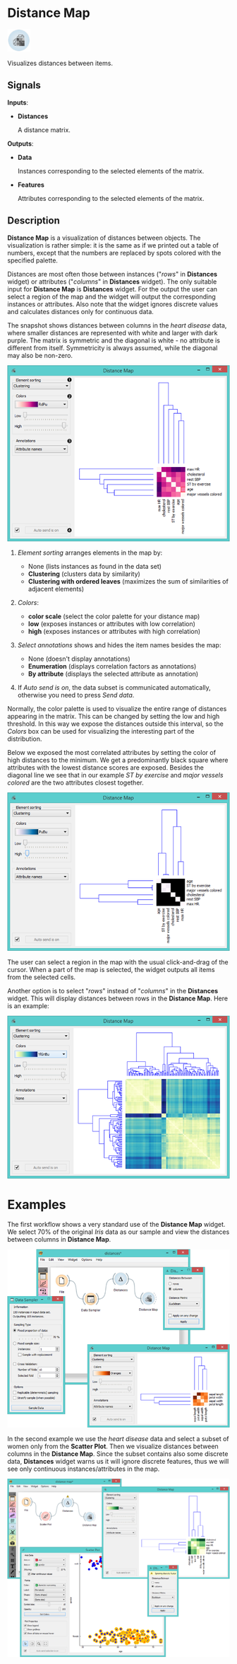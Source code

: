 Distance Map
============

![image](icons/distance-map.png)

Visualizes distances between items.

Signals
-------

**Inputs**:

- **Distances**

  A distance matrix.

**Outputs**:

- **Data**

  Instances corresponding to the selected elements of the matrix.

- **Features**

  Attributes corresponding to the selected elements of the matrix.

Description
-----------

**Distance Map** is a visualization of distances between objects. The
visualization is rather simple: it is the same as if we printed out a
table of numbers, except that the numbers are replaced by spots colored
with the specified palette.

Distances are most often those between instances ("*rows*" in **Distances** widget)
or attributes ("*columns*" in **Distances** widget). The only suitable input for **Distance Map**
is **Distances** widget. For the output the user can select a region of the map and
the widget will output the corresponding instances or attributes.
Also note that the widget ignores discrete values and calculates
distances only for continuous data.

The snapshot shows distances between columns in the *heart disease*
data, where smaller distances are represented with white and larger with dark purple.
The matrix is symmetric and the diagonal is white - no attribute is different from itself.
Symmetricity is always assumed, while the diagonal may also be non-zero.

![image](images/DistanceMap-stamped.png)

1. *Element sorting* arranges elements in the map by:
    - None (lists instances as found in the data set)
    - **Clustering** (clusters data by similarity)
    - **Clustering with ordered leaves** (maximizes the sum of similarities of adjacent elements)

2. *Colors*:
    - **color scale** (select the color palette for your distance map)
    - **low** (exposes instances or attributes with low correlation)
    - **high** (exposes instances or attributes with high correlation)

3. *Select annotations* shows and hides the item names besides the map:
    - None (doesn't display annotations)
    - **Enumeration** (displays correlation factors as annotations)
    - **By attribute** (displays the selected attribute as annotation)

4.  If *Auto send is on*, the data subset is communicated
automatically, otherwise you need to press *Send data*.

Normally, the color palette is used to
visualize the entire range of distances appearing in the matrix. This
can be changed by setting the low and high threshold. In this way we expose 
the distances outside this interval, so the *Colors* box can be used for visualizing the
interesting part of the distribution.

Below we exposed the most correlated attributes by setting the color
of high distances to the minimum. We get a predominantly black square
where attributes with the lowest distance scores are exposed. Besides the
diagonal line we see that in our example *ST by exercise* and *major vessels
colored* are the two attributes closest together.

![image](images/DistanceMap-Highlighted.png)

The user can select a region in the map with the usual click-and-drag of the cursor.
When a part of the map is selected, the widget outputs all
items from the selected cells.

Another option is to select "*rows*" instead of "*columns*" in the **Distances** widget.
This will display distances between rows in the **Distance Map**. Here is an example:

![image](images/DistanceMap-Rows.png)

Examples
========

The first workflow shows a very standard use of the **Distance Map** widget. We 
select 70% of the original *Iris* data as our sample and view the distances between
columns in **Distance Map**.

<img src="images/DistanceMap-Example2.png" alt="image" width="600">

In the second example we use the *heart disease* data and select a subset of
women only from the **Scatter Plot**. Then we visualize distances between columns
in the **Distance Map**. Since the subset contains also some discrete data,
**Distances** widget warns us it will ignore discrete features, thus we will
see only continuous instances/attributes in the map.

<img src="images/DistanceMap-Example.png" alt="image" width="600">

